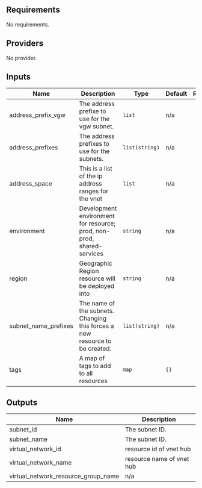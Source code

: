 ## Requirements

No requirements.

## Providers

No provider.

## Inputs

| Name | Description | Type | Default | Required |
|------|-------------|------|---------|:--------:|
| address\_prefix\_vgw | The address prefixe to use for the vgw subnet. | `list` | n/a | yes |
| address\_prefixes | The address prefixes to use for the subnets. | `list(string)` | n/a | yes |
| address\_space | This is a list of the ip address ranges for the vnet | `list` | n/a | yes |
| environment | Development environment for resource; prod, non-prod, shared-services | `string` | n/a | yes |
| region | Geographic Region resource will be deployed into | `string` | n/a | yes |
| subnet\_name\_prefixes | The name of the subnets. Changing this forces a new resource to be created. | `list(string)` | n/a | yes |
| tags | A map of tags to add to all resources | `map` | `{}` | no |

## Outputs

| Name | Description |
|------|-------------|
| subnet\_id | The subnet ID. |
| subnet\_name | The subnet ID. |
| virtual\_network\_id | resource id of vnet hub |
| virtual\_network\_name | resource name of vnet hub |
| virtual\_network\_resource\_group\_name | n/a |

